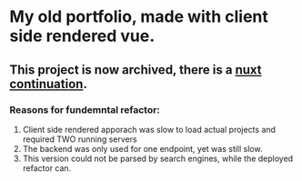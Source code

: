 # My old portfolio, made with client side rendered vue.

## This project is now archived, there is a [nuxt continuation](https://github.com/leomet07/portfoliossr).

### Reasons for fundemntal refactor:
1. Client side rendered apporach was slow to load actual projects and required TWO running servers
2. The backend was only used for one endpoint, yet was still slow.
3. This version could not be parsed by search engines, while the deployed refactor can.
